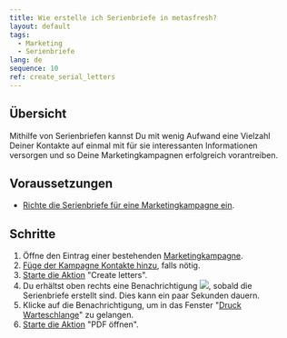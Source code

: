 ```yaml
---
title: Wie erstelle ich Serienbriefe in metasfresh?
layout: default
tags:
  - Marketing
  - Serienbriefe
lang: de
sequence: 10
ref: create_serial_letters
---
```


## Übersicht
Mithilfe von Serienbriefen kannst Du mit wenig Aufwand eine Vielzahl Deiner Kontakte auf einmal mit für sie interessanten Informationen versorgen und so Deine Marketingkampagnen erfolgreich vorantreiben.

## Voraussetzungen
- [Richte die Serienbriefe für eine Marketingkampagne ein](Serienbriefe_einrichten).

## Schritte
1. Öffne den Eintrag einer bestehenden [Marketingkampagne](Menu).
1. [Füge der Kampagne Kontakte hinzu](MKTG-Kampagne_Kontakte_hinzufuegen), falls nötig.
1. [Starte die Aktion](AktionStarten) "Create letters".
1. Du erhältst oben rechts eine Benachrichtigung ![](assets/NotificationBell_WebUI.png), sobald die Serienbriefe erstellt sind. Dies kann ein paar Sekunden dauern.
1. Klicke auf die Benachrichtigung, um in das Fenster "[Druck Warteschlange](Menu)" zu gelangen.
1. [Starte die Aktion](AktionStarten) "PDF öffnen".

